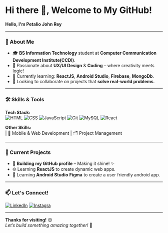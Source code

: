 # Hi there 👋, Welcome to My GitHub!

**Hello, I'm Petalio John Rey**  
 

---

### 💬 About Me  
- 🎓 **BS Information Technology** student at **Computer Communication Development Institute(CCDI)**.  
- 🎨 Passionate about **UX/UI Design** & **Coding** – where creativity meets logic!  
- 🌱 Currently learning: **ReactJS**, **Android Studio**,  **Firebase**,  **MongoDb**.  
- 👯 Looking to collaborate on projects that **solve real-world problems**.  
 

---

### 🛠️ Skills & Tools  
**Tech Stack:**  
![HTML](https://img.shields.io/badge/HTML-E34F26?style=flat&logo=html5&logoColor=white)
![CSS](https://img.shields.io/badge/CSS-1572B6?style=flat&logo=css3&logoColor=white)
![JavaScript](https://img.shields.io/badge/JavaScript-F7DF1E?style=flat&logo=javascript&logoColor=black)
![Git](https://img.shields.io/badge/Git-F05032?style=flat&logo=git&logoColor=white)
![MySQL](https://img.shields.io/badge/MySQL-4479A1?style=flat&logo=mysql&logoColor=white)
![React](https://img.shields.io/badge/React-61DAFB?style=flat&logo=react&logoColor=black)

**Other Skills:**  
 | 📱 Mobile & Web Development | 🗂️ Project Management  

---

### 🔭 Current Projects  
- 🚧 **Building my GitHub profile** – Making it shine! ✨  
- 🌐 Learning **ReactJS** to create dynamic web apps.
- 📱 Learning  **Android Studio**  **Figma** to create a user friendly android app.

---

### 📫 Let's Connect!  
[![LinkedIn](https://img.shields.io/badge/LinkedIn-0A66C2?style=flat&logo=linkedin&logoColor=white)](https://www.linkedin.com/in/petalio-john-rey/)
[![Instagra](https://img.shields.io/badge/Instagram-E4405F?style=flat&logo=instagram&logoColor=white)](https://www.instagram.com/johnreyart7/)

---

**Thanks for visiting!** 😊  
*Let’s build something amazing together!* 🚀
